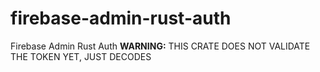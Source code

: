 # firebase-admin-rust-auth
Firebase Admin Rust Auth
**WARNING:** THIS CRATE DOES NOT VALIDATE THE TOKEN YET, JUST DECODES